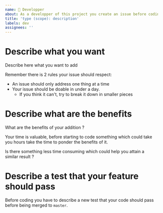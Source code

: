```yaml
---
name: 🤖 Developper 
about: As a developper of this project you create an issue before coding 💻
title: 'type (scope): description'
labels: dev
assignees: ''
---
```




# Describe what you want

Describe here what you want to add

Remember there is 2 rules your issue should respect:
 - An issue should only address one thing at a time
 - Your issue should be doable in under a day.
	- If you think it can't, try to break it down in smaller pieces


# Describe what are the benefits

What are the benefits of your addition ? 

Your time is valuable, before starting to code something which could take you hours take the time to ponder the benefits of it.

Is there something less time consuming which could help you attain a similar result ?


# Describe a test that your feature should pass

Before coding you have to describe a new test that your code should pass before being merged to `master`.

